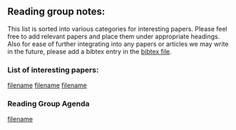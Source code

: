 ## Reading group notes:
This list is sorted into various categories for interesting papers. Please feel free to add 
relevant papers and place them under appropriate headings. Also for ease of further integrating
into any papers or articles we may write in the future, please add a bibtex entry in the
[bibtex file](reference.bib). 


### List of interesting papers: 
[filename](cheri.md ':include')
[filename](memory-allocator.md ':include')
[filename](superoptimization.md ':include')

### Reading Group Agenda
[filename](agenda.md ':include')
